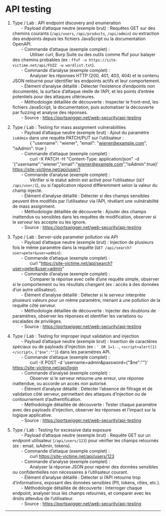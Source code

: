 # API testing

1. Type / Lab : API endpoint discovery and enumeration  
  - Payload d’attaque neutre (exemple brut) : Requêtes GET sur des chemins courants (`/api/users`, `/api/products`, `/api/admin`) ou extraction des endpoints depuis les fichiers JavaScript ou la documentation OpenAPI.  
  - Commande d’attaque (exemple complet) :  
    Utiliser curl, Burp Suite ou des outils comme ffuf pour balayer des chemins probables (ex : `ffuf -u https://site-victime.net/api/FUZZ -w wordlist.txt`).  
  - Commande d’analyse (exemple complet) :  
    Analyser les réponses HTTP (200, 401, 403, 404) et le contenu JSON retourné pour identifier les endpoints actifs et leur comportement.  
  - Élément d’analyse détaillé : Détecter l’existence d’endpoints non documentés, la surface d’attaque réelle de l’API, et les points d’entrée potentiels pour des attaques ultérieures.  
  - Méthodologie détaillée de découverte : Inspecter le front-end, les fichiers JavaScript, la documentation, puis automatiser la découverte par fuzzing et analyse des réponses.  
  - Source : https://portswigger.net/web-security/api-testing

2. Type / Lab : Testing for mass assignment vulnerabilities  
  - Payload d’attaque neutre (exemple brut) : Ajout du paramètre `isAdmin` dans une requête PATCH/PUT sur l’utilisateur :  
    { "username": "wiener", "email": "wiener@example.com", "isAdmin": true }  
  - Commande d’attaque (exemple complet) :  
    curl -X PATCH -H "Content-Type: application/json" -d '{"username":"wiener","email":"wiener@example.com","isAdmin":true}' https://site-victime.net/api/user/1  
  - Commande d’analyse (exemple complet) :  
    Vérifier si le statut admin est activé pour l’utilisateur (`GET /api/user/1`), ou si l’application répond différemment selon la valeur du champ injecté.  
  - Élément d’analyse détaillé : Détecter si des champs sensibles peuvent être modifiés par l’utilisateur via l’API, révélant une vulnérabilité de mass assignment.  
  - Méthodologie détaillée de découverte : Ajouter des champs inattendus ou sensibles dans les requêtes de modification, observer si le serveur les accepte ou les ignore.  
  - Source : https://portswigger.net/web-security/api-testing

3. Type / Lab : Server-side parameter pollution via API  
  - Payload d’attaque neutre (exemple brut) : Injection de plusieurs fois le même paramètre dans la requête (`GET /api/search?user=peter&user=admin`).  
  - Commande d’attaque (exemple complet) :  
    curl "https://site-victime.net/api/search?user=peter&user=admin"  
  - Commande d’analyse (exemple complet) :  
    Comparer la réponse avec celle d’une requête simple, observer si le comportement ou les résultats changent (ex : accès à des données d’un autre utilisateur).  
  - Élément d’analyse détaillé : Détecter si le serveur interprète plusieurs valeurs pour un même paramètre, menant à une pollution de la requête côté serveur.  
  - Méthodologie détaillée de découverte : Injecter des doublons de paramètres, observer les réponses et identifier les variations ou escalades de privilèges.  
  - Source : https://portswigger.net/web-security/api-testing

4. Type / Lab : Testing for improper input validation and injection  
  - Payload d’attaque neutre (exemple brut) : Insertion de caractères spéciaux ou de payloads d’injection (ex : `' OR 1=1--`, `<script>alert(1)</script>`, `{"$ne":""}`) dans les paramètres API.  
  - Commande d’attaque (exemple complet) :  
    curl -X POST -d 'username=admin&password={"$ne":""}' https://site-victime.net/api/login  
  - Commande d’analyse (exemple complet) :  
    Observer si le serveur retourne une erreur, une réponse inattendue, ou accorde un accès non autorisé.  
  - Élément d’analyse détaillé : Détecter l’absence de filtrage et de validation côté serveur, permettant des attaques d’injection ou de contournement d’authentification.  
  - Méthodologie détaillée de découverte : Tester chaque paramètre avec des payloads d’injection, observer les réponses et l’impact sur la logique applicative.  
  - Source : https://portswigger.net/web-security/api-testing

5. Type / Lab : Testing for excessive data exposure  
  - Payload d’attaque neutre (exemple brut) : Requête GET sur un endpoint utilisateur (`/api/users/123`) pour vérifier les champs retournés (ex : email, isAdmin, tokens).  
  - Commande d’attaque (exemple complet) :  
    curl https://site-victime.net/api/users/123  
  - Commande d’analyse (exemple complet) :  
    Analyser la réponse JSON pour repérer des données sensibles ou confidentielles non nécessaires à l’utilisateur courant.  
  - Élément d’analyse détaillé : Détecter si l’API retourne trop d’informations, exposant des données sensibles (PII, tokens, rôles, etc.).  
  - Méthodologie détaillée de découverte : Interroger chaque endpoint, analyser tous les champs retournés, et comparer avec les droits attendus de l’utilisateur.  
  - Source : https://portswigger.net/web-security/api-testing

---

